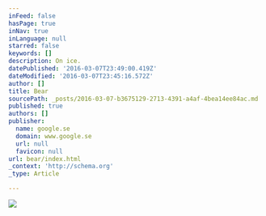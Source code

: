 ```yaml
---
inFeed: false
hasPage: true
inNav: true
inLanguage: null
starred: false
keywords: []
description: On ice.
datePublished: '2016-03-07T23:49:00.419Z'
dateModified: '2016-03-07T23:45:16.572Z'
author: []
title: Bear
sourcePath: _posts/2016-03-07-b3675129-2713-4391-a4af-4bea14ee84ac.md
published: true
authors: []
publisher:
  name: google.se
  domain: www.google.se
  url: null
  favicon: null
url: bear/index.html
_context: 'http://schema.org'
_type: Article

---
```

![](https://www.twinsy.no/wp-content/uploads/2013/11/polarbear.jpg)
